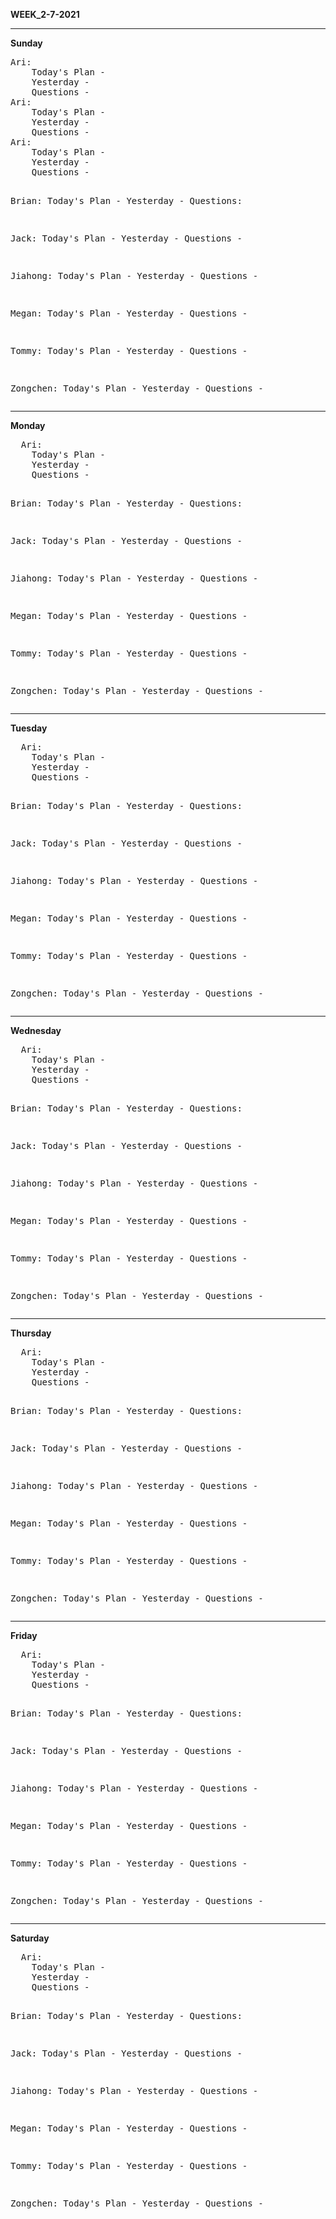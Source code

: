 <b>WEEK_2-7-2021</b>  
<hr>
<b>Sunday</b>  
<pre>
Ari: 
    Today's Plan - 
    Yesterday - 
    Questions - 
Ari: 
    Today's Plan - 
    Yesterday - 
    Questions - 
Ari: 
    Today's Plan - 
    Yesterday - 
    Questions - 
      
Brian:
    Today's Plan - 
    Yesterday - 
    Questions:
  
Jack: 
    Today's Plan - 
    Yesterday - 
    Questions - 
      
Jiahong: 
    Today's Plan - 
    Yesterday - 
    Questions - 
      
Megan: 
    Today's Plan - 
    Yesterday - 
    Questions - 
      
Tommy: 
    Today's Plan - 
    Yesterday - 
    Questions - 
      
Zongchen: 
    Today's Plan - 
    Yesterday - 
    Questions - 
</pre>

<hr>
<b>Monday</b>  
<pre>
  Ari: 
    Today's Plan - 
    Yesterday - 
    Questions - 
      
  Brian:
    Today's Plan - 
    Yesterday - 
    Questions:
  
  Jack: 
    Today's Plan - 
    Yesterday - 
    Questions - 
      
  Jiahong: 
    Today's Plan - 
    Yesterday - 
    Questions - 
      
  Megan: 
    Today's Plan - 
    Yesterday - 
    Questions - 
      
  Tommy: 
    Today's Plan - 
    Yesterday - 
    Questions - 
      
  Zongchen: 
    Today's Plan - 
    Yesterday - 
    Questions - 
</pre>

<hr>
<b>Tuesday</b>  
<pre>
  Ari: 
    Today's Plan - 
    Yesterday - 
    Questions - 
      
  Brian:
    Today's Plan - 
    Yesterday - 
    Questions:
  
  Jack: 
    Today's Plan - 
    Yesterday - 
    Questions - 
      
  Jiahong: 
    Today's Plan - 
    Yesterday - 
    Questions - 
      
  Megan: 
    Today's Plan - 
    Yesterday - 
    Questions - 
      
  Tommy: 
    Today's Plan - 
    Yesterday - 
    Questions - 
      
  Zongchen: 
    Today's Plan - 
    Yesterday - 
    Questions - 
</pre>

<hr>
<b>Wednesday</b>  
<pre>
  Ari: 
    Today's Plan - 
    Yesterday - 
    Questions - 
      
  Brian:
    Today's Plan - 
    Yesterday - 
    Questions:
  
  Jack: 
    Today's Plan - 
    Yesterday - 
    Questions - 
      
  Jiahong: 
    Today's Plan - 
    Yesterday - 
    Questions - 
      
  Megan: 
    Today's Plan - 
    Yesterday - 
    Questions - 
      
  Tommy: 
    Today's Plan - 
    Yesterday - 
    Questions - 
      
  Zongchen: 
    Today's Plan - 
    Yesterday - 
    Questions - 
</pre>

<hr>
<b>Thursday</b>  
<pre>
  Ari: 
    Today's Plan - 
    Yesterday - 
    Questions - 
      
  Brian:
    Today's Plan - 
    Yesterday - 
    Questions:
  
  Jack: 
    Today's Plan - 
    Yesterday - 
    Questions - 
      
  Jiahong: 
    Today's Plan - 
    Yesterday - 
    Questions - 
      
  Megan: 
    Today's Plan - 
    Yesterday - 
    Questions - 
      
  Tommy: 
    Today's Plan - 
    Yesterday - 
    Questions - 
      
  Zongchen: 
    Today's Plan - 
    Yesterday - 
    Questions - 
</pre>

<hr>
<b>Friday</b>  
<pre>
  Ari: 
    Today's Plan - 
    Yesterday - 
    Questions - 
      
  Brian:
    Today's Plan - 
    Yesterday - 
    Questions:
  
  Jack: 
    Today's Plan - 
    Yesterday - 
    Questions - 
      
  Jiahong: 
    Today's Plan - 
    Yesterday - 
    Questions - 
      
  Megan: 
    Today's Plan - 
    Yesterday - 
    Questions - 
      
  Tommy: 
    Today's Plan - 
    Yesterday - 
    Questions - 
      
  Zongchen: 
    Today's Plan - 
    Yesterday - 
    Questions - 
</pre>

<hr>
<b>Saturday</b>
<pre>
  Ari: 
    Today's Plan - 
    Yesterday - 
    Questions - 
      
  Brian:
    Today's Plan - 
    Yesterday - 
    Questions:
  
  Jack: 
    Today's Plan - 
    Yesterday - 
    Questions - 
      
  Jiahong: 
    Today's Plan - 
    Yesterday - 
    Questions - 
      
  Megan: 
    Today's Plan - 
    Yesterday - 
    Questions - 
      
  Tommy: 
    Today's Plan - 
    Yesterday - 
    Questions - 
      
  Zongchen: 
    Today's Plan - 
    Yesterday - 
    Questions - 
</pre>

